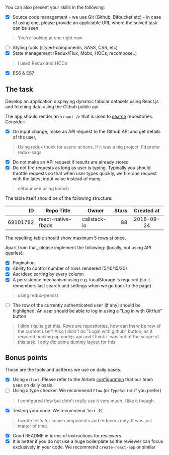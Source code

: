 You can also present your skills in the following:

- [x] Source code management - we use Git (Github, Bitbucket etc) - in case of using one, please provide an applicable URL where the solved task can be seen
> You're looking at one right now
- [ ] Styling tools (styled-components, SASS, CSS, etc)
- [x] State management (Redux/Flux, Mobx, HOCs, recompose..)
> I used Redux and HOCs
- [x] ES6 & ES7

## The task

Develop an application displaying dynamic tabular datasets using React.js and fetching data using the Github public api.

The app should render an `<input />` that is used to [search](https://developer.github.com/v3/search/) repositories. Consider:

- [x] On input change, make an API request to the Github API and get details of the user,
> Using redux thunk for async actions. If it was a big project, I'd prefer redux-saga

- [x] Do not make an API request if results are already stored
- [x] Do not fire requests as long as user is typing. Typically you should throttle requests so that when user types quickly, we fire one request with the latest input value instead of many.
> debounced using lodash

The table itself should be of the following structure:

| ID        | Repo Title         | Owner        | Stars | Created at |
| ---------:| ------------------ | ------------ | ----: | :--------: |
| 69101782  | react-native-fbads | callstack-io |   88  | 2016-09-24 |

The resulting table should show maximum 5 rows at once. 

Apart from that, please implement the following: (locally, not using API queries):
- [x] Pagination
- [x] Ability to control number of rows rendered (5/10/15/20)
- [x] Asc/desc sorting by every column
- [x] A persistence mechanism using e.g. localStorage is required (so it remembers last search and settings when we go back to the page)
> using redux-persist
- [ ] The row of the currently authenticated user (if any) should be highlighed. An user should be able to log in using a "Log in with GitHub" button
> I didn't quite get this. Rows are repositories, how can there be row of the current user?
> Also I didn't do "Login with github" button, as it required hooking up nodejs api and I think it was out of the scope of this task.
> I only did some dummy layout for this.

## Bonus points

Those are the tools and patterns we use on daily bases.

- [x] Using `eslint`. Please refer to the Airbnb [configuration](https://github.com/airbnb/javascript/tree/master/packages/eslint-config-airbnb) that our team uses on daily basis.
- [ ] Using a type checker. We recommend `Flow` (or `TypeScript` if you prefer)
> I configured flow but didn't really use it very much. I like it though.
- [x] Testing your code. We recommend `Jest JS`
> I wrote tests for some components and reducers only, It was just matter of time.

- [x] Good README in terms of instructions for reviewers
- [x] It is better if you do not use a huge boilerplate so the reviewer can focus exclusively in your code. We recommend `create-react-app` or similar
